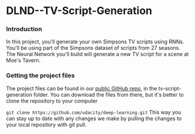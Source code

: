# DLND--TV-Script-Generation
### Introduction
In this project, you'll generate your own Simpsons TV scripts using RNNs. You'll be using part of the Simpsons dataset of scripts from 27 seasons. The Neural Network you'll build will generate a new TV script for a scene at Moe's Tavern.

### Getting the project files
The project files can be found in our [public GitHub repo](https://github.com/udacity/deep-learning/tree/master/), in the tv-script-generation folder. You can download the files from there, but it's better to clone the repository to your computer

```git clone https://github.com/udacity/deep-learning.git```
This way you can stay up to date with any changes we make by pulling the changes to your local repository with git pull.


